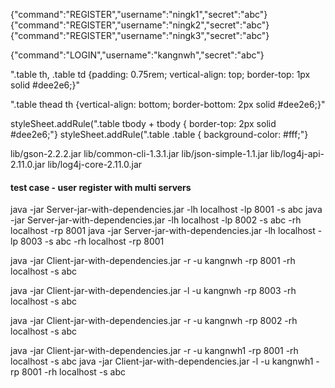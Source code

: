 {"command":"REGISTER","username":"ningk1","secret":"abc"}
{"command":"REGISTER","username":"ningk2","secret":"abc"}
{"command":"REGISTER","username":"ningk3","secret":"abc"}

{"command":"LOGIN","username":"kangnwh","secret":"abc"}


".table th, .table td {padding: 0.75rem;  vertical-align: top;  border-top: 1px solid #dee2e6;}"

".table thead th {vertical-align: bottom;  border-bottom: 2px solid #dee2e6;}"

styleSheet.addRule(".table tbody + tbody { border-top: 2px solid #dee2e6;"}
styleSheet.addRule(".table .table { background-color: #fff;"}

lib/gson-2.2.2.jar lib/common-cli-1.3.1.jar lib/json-simple-1.1.jar lib/log4j-api-2.11.0.jar lib/log4j-core-2.11.0.jar


#### test case - user register with multi servers
java -jar Server-jar-with-dependencies.jar -lh localhost -lp 8001 -s abc
java -jar Server-jar-with-dependencies.jar -lh localhost -lp 8002 -s abc -rh localhost -rp 8001
java -jar Server-jar-with-dependencies.jar -lh localhost -lp 8003 -s abc -rh localhost -rp 8001

java -jar Client-jar-with-dependencies.jar -r -u kangnwh -rp 8001 -rh localhost -s abc

java -jar Client-jar-with-dependencies.jar -l -u kangnwh -rp 8003 -rh localhost -s abc

java -jar Client-jar-with-dependencies.jar -r -u kangnwh -rp 8002 -rh localhost -s abc

java -jar Client-jar-with-dependencies.jar -r -u kangnwh1 -rp 8001 -rh localhost -s abc
java -jar Client-jar-with-dependencies.jar -l -u kangnwh1 -rp 8001 -rh localhost -s abc